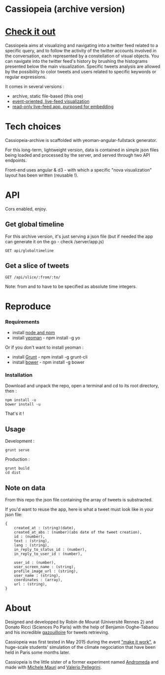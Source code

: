 Cassiopeia (archive version)
============

# [Check it out](https://cassiopeiapp.herokuapp.com)

Cassiopeia aims at visualizing and navigating into a twitter feed related to a specific query, and to follow the activity of the twitter accounts involved in the conversation, each represented by a constellation of visual objects. You can navigate into the twitter feed's history by brushing the histograms presented below the main visualization. Specific tweets analysis are allowed by the possibility to color tweets and users related to specific keywords or regular expressions.

It comes in several versions :
* archive, static file-based (this one)
* [event-oriented, live-feed visualization](https://github.com/robindemourat/cassiopeia)
* [read-only live-feed app, purposed for embedding](https://github.com/robindemourat/tdn-cassiopeia-client)

# Tech choices

Cassiopeia-archive is scaffolded with yeoman-angular-fullstack generator.

For this long-term, lightweight version, data is contained in simple json files being loaded and processed by the server, and served through two API endpoints.

Front-end uses angular & d3 - with which a specific "nova visualization" layout has been written (reusable !).

# API

Cors enabled, enjoy.

## Get global timeline

For this archive version, it's just serving a json file (but if needed  the app can generate it on the go - check /server/app.js)

```
GET api/globaltimeline
```


## Get a slice of tweets

```
GET /api/slice/:from/:to/
```

Note: from and to have to be specified as absolute time integers.

# Reproduce

### Requirements

* install [node and npm](https://nodejs.org/en/)
* install [yeoman](http://yeoman.io/) - npm install -g yo

Or if you don't want to install yeoman :
* install [Grunt](http://gruntjs.com/) - npm install -g grunt-cli
* install [bower](http://bower.io/) - npm install -g bower

### Installation

Download and unpack the repo, open a terminal and cd to its root directory, then :
```
npm install -u
bower install -u
```

That's it !

## Usage

Development :
```
grunt serve
```

Production :
```
grunt build
cd dist
```


## Note on data

From this repo the json file containing the array of tweets is substracted.

If you'd want to reuse the app, here is what a tweet must look like in your json file:
```
{
    created_at : (string)(date),
    created_at_abs : (number)(abs date of the tweet creation),
    id : (number),
    text : (string),
    lang : (string),
    in_reply_to_status_id : (number),
    in_reply_to_user_id : (number),

    user_id : (number),
    user_screen_name : (string),
    profile_image_url : (string),
    user_name : (string),
    coordinates : (array),
    url : (string),
}
```

# About

Designed and developped by Robin de Mourat (Université Rennes 2) and Donato Ricci (Sciences Po Paris) with the help of Benjamin Ooghe-Tabanou and his incredible [gazouilloire](https://github.com/medialab/gazouilloire) for tweets retrieving.

Cassiopeia was first tested in May 2015  during the event ["make it work"](http://www.nanterre-amandiers.com/2014-2015/make-it-work-le-theatre-des-negociations/), a huge-scale students' simulation of the climate negociation that have been held in Paris some months later.

Cassiopeia is the little sister of a former experiment named [Andromeda](http://www.densitydesign.org/research/andromeda-twitterwall/) and made with [Michele Mauri](http://www.densitydesign.org/person/michele-mauri) and [Valerio Pellegrini](https://www.behance.net/valeriopellegrini).
